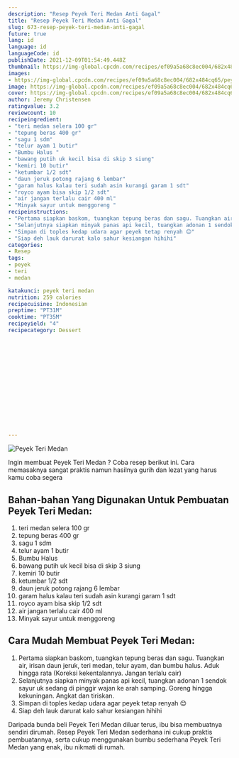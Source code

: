 ```yaml
---
description: "Resep Peyek Teri Medan Anti Gagal"
title: "Resep Peyek Teri Medan Anti Gagal"
slug: 673-resep-peyek-teri-medan-anti-gagal
future: true
lang: id
language: id
languageCode: id
publishDate: 2021-12-09T01:54:49.448Z 
thumbnail: https://img-global.cpcdn.com/recipes/ef09a5a68c8ec004/682x484cq65/peyek-teri-medan-foto-resep-utama.webp
images:
- https://img-global.cpcdn.com/recipes/ef09a5a68c8ec004/682x484cq65/peyek-teri-medan-foto-resep-utama.webp
image: https://img-global.cpcdn.com/recipes/ef09a5a68c8ec004/682x484cq65/peyek-teri-medan-foto-resep-utama.webp
cover: https://img-global.cpcdn.com/recipes/ef09a5a68c8ec004/682x484cq65/peyek-teri-medan-foto-resep-utama.webp
author: Jeremy Christensen
ratingvalue: 3.2
reviewcount: 10
recipeingredient:
- "teri medan selera 100 gr"
- "tepung beras 400 gr"
- "sagu 1 sdm"
- "telur ayam 1 butir"
- "Bumbu Halus "
- "bawang putih uk kecil bisa di skip 3 siung"
- "kemiri 10 butir"
- "ketumbar 1/2 sdt"
- "daun jeruk potong rajang 6 lembar"
- "garam halus kalau teri sudah asin kurangi garam 1 sdt"
- "royco ayam bisa skip 1/2 sdt"
- "air jangan terlalu cair 400 ml"
- "Minyak sayur untuk menggoreng "
recipeinstructions:
- "Pertama siapkan baskom, tuangkan tepung beras dan sagu. Tuangkan air, irisan daun jeruk, teri medan, telur ayam, dan bumbu halus. Aduk hingga rata (Koreksi kekentalannya. Jangan terlalu cair)"
- "Selanjutnya siapkan minyak panas api kecil, tuangkan adonan 1 sendok sayur uk sedang di pinggir wajan ke arah samping. Goreng hingga kekuningan. Angkat dan tiriskan."
- "Simpan di toples kedap udara agar peyek tetap renyah 😊"
- "Siap deh lauk darurat kalo sahur kesiangan hihihi"
categories:
- Resep
tags:
- peyek
- teri
- medan

katakunci: peyek teri medan 
nutrition: 259 calories
recipecuisine: Indonesian
preptime: "PT31M"
cooktime: "PT35M"
recipeyield: "4"
recipecategory: Dessert


     
    
    
    
    
    
    
    
    
    
    
      
    
---
```



![Peyek Teri Medan](https://img-global.cpcdn.com/recipes/ef09a5a68c8ec004/682x484cq65/peyek-teri-medan-foto-resep-utama.webp)

Ingin membuat Peyek Teri Medan ? Coba resep berikut ini. Cara memasaknya sangat praktis namun hasilnya gurih dan lezat yang harus kamu coba segera

<!--inarticleads1-->

## Bahan-bahan Yang Digunakan Untuk Pembuatan Peyek Teri Medan:

1. teri medan selera 100 gr
1. tepung beras 400 gr
1. sagu 1 sdm
1. telur ayam 1 butir
1. Bumbu Halus 
1. bawang putih uk kecil bisa di skip 3 siung
1. kemiri 10 butir
1. ketumbar 1/2 sdt
1. daun jeruk potong rajang 6 lembar
1. garam halus kalau teri sudah asin kurangi garam 1 sdt
1. royco ayam bisa skip 1/2 sdt
1. air jangan terlalu cair 400 ml
1. Minyak sayur untuk menggoreng 



<!--inarticleads2-->

## Cara Mudah Membuat Peyek Teri Medan:

1. Pertama siapkan baskom, tuangkan tepung beras dan sagu. Tuangkan air, irisan daun jeruk, teri medan, telur ayam, dan bumbu halus. Aduk hingga rata (Koreksi kekentalannya. Jangan terlalu cair)
1. Selanjutnya siapkan minyak panas api kecil, tuangkan adonan 1 sendok sayur uk sedang di pinggir wajan ke arah samping. Goreng hingga kekuningan. Angkat dan tiriskan.
1. Simpan di toples kedap udara agar peyek tetap renyah 😊
1. Siap deh lauk darurat kalo sahur kesiangan hihihi




Daripada bunda beli  Peyek Teri Medan  diluar terus, ibu  bisa membuatnya sendiri dirumah. Resep  Peyek Teri Medan  sederhana ini cukup praktis pembuatannya, serta cukup menggunakan bumbu sederhana  Peyek Teri Medan  yang enak, ibu nikmati di rumah.
